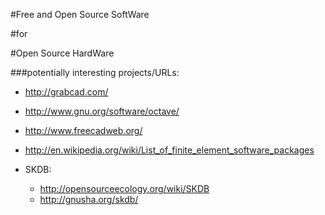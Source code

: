 #Free and Open Source SoftWare

#for

#Open Source HardWare


###potentially interesting projects/URLs:

- http://grabcad.com/
- http://www.gnu.org/software/octave/
- http://www.freecadweb.org/
- http://en.wikipedia.org/wiki/List_of_finite_element_software_packages
- SKDB:

	- http://opensourceecology.org/wiki/SKDB
	- http://gnusha.org/skdb/
